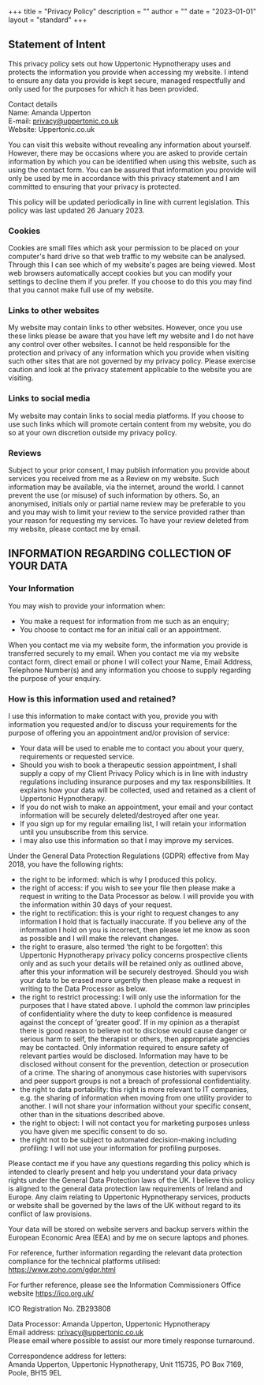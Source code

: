 +++
title = "Privacy Policy"
description = ""
author = ""
date = "2023-01-01"
layout = "standard"
+++


## Statement of Intent

This privacy policy sets out how Uppertonic Hypnotherapy uses and protects the information you provide when accessing my website. I intend to ensure any data you provide is kept secure, managed respectfully and only used for the purposes for which it has been provided.

Contact details <br> 
Name: Amanda Upperton <br>
E-mail: privacy@uppertonic.co.uk <br>
Website: Uppertonic.co.uk

You can visit this website without revealing any information about yourself. However, there may be occasions where you are asked to provide certain information by which you can be identified when using this website, such as using the contact form. You  can be assured that information you provide will only be used by me in accordance with this privacy statement and I am committed to ensuring that your privacy is protected.

This policy will be updated periodically in line with current legislation. This policy was last updated 26 January 2023.

### Cookies 
Cookies are small files which ask your permission to be placed on your computer's 
hard drive so that web traffic to my website can be analysed. Through this I can see 
which of my website's pages are being viewed. Most web browsers automatically 
accept cookies but you can modify your settings to decline them if you prefer. If you 
choose to do this you may find that you cannot make full use of my website. 

### Links to other websites
My website may contain links to other websites. However, once you use 
these links please be aware that you have left my website and I do not have any 
control over other websites. I cannot be held responsible for the protection and 
privacy of any information which you provide when visiting such other sites that are not governed by my privacy policy. Please exercise caution and look at the privacy statement applicable to the website you are visiting. 

### Links to social media
My website may contain links to social media platforms. If you choose to use such links which will promote certain content from my website, you do so at your own discretion outside my privacy policy.

### Reviews
Subject to your prior consent, I may publish information you provide about services you received from me as a Review on my website. Such information may be available, via the internet, around the world. I cannot prevent the use (or misuse) of such information by others. So, an anonymised, initials only or partial name review may be preferable to you and you may wish to limit your review to the service provided rather than your reason for requesting my services. To have your review deleted from my website, please contact me by email.

## INFORMATION REGARDING COLLECTION OF YOUR DATA

### Your Information

You may wish to provide your information when:
* You make a request for information from me such as an enquiry;
* You choose to contact me for an initial call or an appointment.

When you contact me via my website form, the information you provide is transferred securely to my email. When you contact me via my website contact form, direct email or phone I will collect your Name, Email Address, Telephone Number(s) and any information you choose to supply regarding the purpose of your enquiry. 

### How is this information used and retained?
I use this information to make contact with you, provide you with information you requested and/or to discuss your requirements for the purpose of offering you an appointment and/or provision of service:
* Your data will be used to enable me to contact you about your query, requirements or requested service.
* Should you wish to book a therapeutic session appointment, I shall supply a copy of my Client Privacy Policy which is in line with industry regulations including insurance purposes and my tax responsibilities. It explains how your data will be collected, used and retained as a client of Uppertonic Hypnotherapy. 
* If you do not wish to make an appointment, your email and your contact information will be securely deleted/destroyed after one year.
* If you sign up for my regular emailing list, I will retain your information until you unsubscribe from this service.
* I may also use this information so that I may improve my services.


Under the General Data Protection Regulations (GDPR) effective from May 2018, you have the following rights: <br> 
* the right to be informed: which is why I produced this policy.
* the right of access: if you wish to see your file then please make a request in writing to the Data Processor as below. I will provide you with the information within 30 days of your request.
* the right to rectification: this is your right to request changes to any information I hold that is factually inaccurate. If you believe any of the information I hold on you is incorrect, then please let me know as soon as possible and I will make the relevant changes.
* the right to erasure, also termed ‘the right to be forgotten’:  this Uppertonic Hypnotherapy privacy policy concerns prospective clients only and as such your details will be retained only as outlined above, after this your information will be securely destroyed. Should you wish your data to be erased more urgently then please make a request in writing to the Data Processor as below.
* the right to restrict processing: I will only use the information for the purposes that I have stated above. I uphold the common law principles of confidentiality where the duty to keep confidence is measured against the concept of ‘greater good’. If in my opinion as a therapist there is good reason to believe not to disclose would cause danger or serious harm to self, the therapist or others, then appropriate agencies may be contacted. Only information required to ensure safety of relevant parties would be disclosed. Information may have to be disclosed without consent for the prevention, detection or prosecution of a crime. The sharing of anonymous case histories with supervisors and peer support groups is not a breach of professional confidentiality.
* the right to data portability: this right is more relevant to IT companies, e.g. the sharing of information when moving from one utility provider to another. I will not share your information without your specific consent, other than in the situations described above.
* the right to object: I will not contact you for marketing purposes unless you have given me specific consent to do so.
* the right not to be subject to automated decision-making including profiling: I will not use your information for profiling purposes.


Please contact me if you have any questions regarding this policy which is intended to clearly present and help you understand your data privacy rights under the General Data Protection laws of the UK.  I believe this policy is aligned to the general data protection law requirements of Ireland and Europe. Any claim relating to Uppertonic Hypnotherapy services, products or website shall be governed by the laws of the UK without regard to its conflict of law provisions.

Your data will be stored on website servers and backup servers within the European Economic Area (EEA) and by me on secure laptops and phones.

For reference, further information regarding the relevant data protection compliance for the technical platforms utilised: <br>
https://www.zoho.com/gdpr.html

For further reference, please see the Information Commissioners Office website https://ico.org.uk/

ICO Registration No. ZB293808

Data Processor: Amanda Upperton, Uppertonic Hypnotherapy <br>
Email address: privacy@uppertonic.co.uk <br>
Please email where possible to assist our more timely response turnaround. <br>

Correspondence address for letters: <br>
Amanda Upperton, Uppertonic Hypnotherapy, Unit 115735, PO Box 7169, Poole, BH15 9EL <br>


